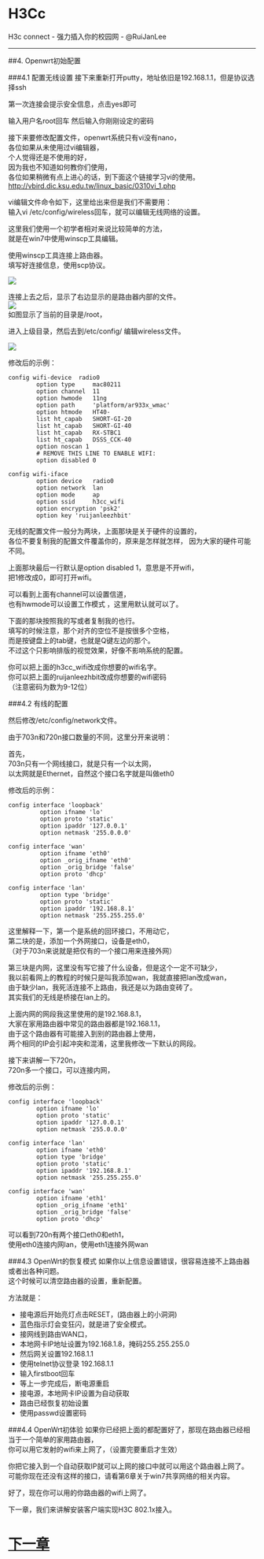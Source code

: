 H3Cc
=====

H3c connect  - 强力插入你的校园网 - @RuiJanLee

-----

##4. Openwrt初始配置

###4.1 配置无线设置
接下来重新打开putty，地址依旧是192.168.1.1，但是协议选择ssh  

第一次连接会提示安全信息，点击yes即可  

输入用户名root回车 然后输入你刚刚设定的密码  

接下来要修改配置文件，openwrt系统只有vi没有nano，  
各位如果从未使用过vi编辑器，  
个人觉得还是不使用的好，  
因为我也不知道如何教你们使用，  
各位如果稍微有点上进心的话，到下面这个链接学习vi的使用。  
http://vbird.dic.ksu.edu.tw/linux_basic/0310vi_1.php

vi编辑文件命令如下，这里给出来但是我们不需要用：  
输入vi /etc/config/wireless回车，就可以编辑无线网络的设置。  

这里我们使用一个初学者相对来说比较简单的方法，  
就是在win7中使用winscp工具编辑。

使用winscp工具连接上路由器。  
填写好连接信息，使用scp协议。  

![](https://raw.github.com/ruijanlee/h3cc/master/h3cc_ruijanlee/_img/c4-01.jpg)  

连接上去之后，显示了右边显示的是路由器内部的文件。  
![](https://raw.github.com/ruijanlee/h3cc/master/h3cc_ruijanlee/_img/c4-02.jpg)  
如图显示了当前的目录是/root， 

进入上级目录，然后去到/etc/config/ 编辑wireless文件。  

![](https://raw.github.com/ruijanlee/h3cc/master/h3cc_ruijanlee/_img/c4-03.jpg)  

修改后的示例：  

```
config wifi-device  radio0
        option type     mac80211
        option channel  11
        option hwmode   11ng
        option path     'platform/ar933x_wmac'
        option htmode   HT40-
        list ht_capab   SHORT-GI-20
        list ht_capab   SHORT-GI-40
        list ht_capab   RX-STBC1
        list ht_capab   DSSS_CCK-40
        option noscan 1
        # REMOVE THIS LINE TO ENABLE WIFI:
        option disabled 0

config wifi-iface
        option device   radio0
        option network  lan
        option mode     ap
        option ssid     h3cc_wifi
        option encryption 'psk2'
        option key 'ruijanleezhbit'
```

无线的配置文件一般分为两块，上面那块是关于硬件的设置的，  
各位不要复制我的配置文件覆盖你的，原来是怎样就怎样， 
因为大家的硬件可能不同。  

上面那块最后一行默认是option disabled 1，意思是不开wifi，  
把1修改成0，即可打开wifi。  

可以看到上面有channel可以设置信道，  
也有hwmode可以设置工作模式 ，这里用默认就可以了。  

下面的那块按照我的写或者复制我的也行。  
填写的时候注意，那个对齐的空位不是按很多个空格，  
而是按键盘上的tab键，也就是Q键左边的那个。  
不过这个只影响排版的视觉效果，好像不影响系统的配置。  

你可以把上面的h3cc_wifi改成你想要的wifi名字。  
你可以把上面的ruijanleezhbit改成你想要的wifi密码   
（注意密码为数为9-12位）

###4.2 有线的配置

然后修改/etc/config/network文件。  

由于703n和720n接口数量的不同，这里分开来说明：  

首先，  
703n只有一个网线接口，就是只有一个以太网，  
以太网就是Ethernet，自然这个接口名字就是叫做eth0  


修改后的示例：  
```
config interface 'loopback'
         option ifname 'lo'
         option proto 'static'
         option ipaddr '127.0.0.1'
         option netmask '255.0.0.0' 

config interface 'wan'
         option ifname 'eth0'
         option _orig_ifname 'eth0'
         option _orig_bridge 'false'
         option proto 'dhcp'

config interface 'lan'
         option type 'bridge'
         option proto 'static'
         option ipaddr '192.168.8.1'
         option netmask '255.255.255.0'
```

这里解释一下，第一个是系统的回环接口，不用动它，  
第二块的是，添加一个外网接口，设备是eth0，  
（对于703n来说就是把仅有的一个接口用来连接外网）  

第三块是内网，这里没有写它接了什么设备，但是这个一定不可缺少，  
我以前看网上的教程的时候只是叫我添加wan，我就直接把lan改成wan，  
由于缺少lan，我死活连接不上路由，我还是以为路由变砖了。  
其实我们的无线是桥接在lan上的。  

上面内网的网段我这里使用的是192.168.8.1，  
大家在家用路由器中常见的路由器都是192.168.1.1，  
由于这个路由器有可能接入到别的路由器上使用，  
两个相同的IP会引起冲突和混淆，这里我修改一下默认的网段。  

接下来讲解一下720n，  
720n多一个接口，可以连接内网，  

修改后的示例： 

```
config interface 'loopback'
        option ifname 'lo'
        option proto 'static'
        option ipaddr '127.0.0.1'
        option netmask '255.0.0.0'

config interface 'lan'
        option ifname 'eth0'
        option type 'bridge'
        option proto 'static'
        option ipaddr '192.168.8.1'
        option netmask '255.255.255.0'

config interface 'wan'
        option ifname 'eth1'
        option _orig_ifname 'eth1'
        option _orig_bridge 'false'
        option proto 'dhcp'

```

可以看到720n有两个接口eth0和eth1，   
使用eth0连接内网lan，使用eth1连接外网wan  


###4.3 OpenWrt的恢复模式
如果你以上信息设置错误，很容易连接不上路由器或者出各种问题。  
这个时候可以清空路由器的设置，重新配置。  

方法就是：  

- 接电源后开始亮灯点击RESET，(路由器上的小洞洞)  
- 蓝色指示灯会变狂闪，就是进了安全模式。 
- 接网线到路由WAN口， 
- 本地网卡IP地址设置为192.168.1.8，掩码255.255.255.0    
- 然后网关设置192.168.1.1  
- 使用telnet协议登录 192.168.1.1  
- 输入firstboot回车  
- 等上一步完成后，断电源重启  
- 接电源，本地网卡IP设置为自动获取  
- 路由已经恢复初始设置
- 使用passwd设置密码

###4.4 OpenWrt初体验
如果你已经把上面的都配置好了，那现在路由器已经相当于一个简单的家用路由器，  
你可以用它发射的wifi来上网了，（设置完要重启才生效）  

你把它接入到一个自动获取IP就可以上网的接口中就可以用这个路由器上网了。  
可能你现在还没有这样的接口，请看第6章关于win7共享网络的相关内容。  

好了，现在你可以用的你路由器的wifi上网了。  

下一章，我们来讲解安装客户端实现H3C 802.1x接入。


# [下一章](https://github.com/ruijanlee/h3cc/blob/master/h3cc_ruijanlee/doc/c5.md)